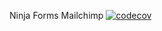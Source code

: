Ninja Forms Mailchimp [![codecov](https://codecov.io/gh/Saturday-Drive/ninja-forms-mailchimp/branch/develop/graph/badge.svg?token=YL4K66CKT3)](https://codecov.io/gh/Saturday-Drive/ninja-forms-mailchimp)

